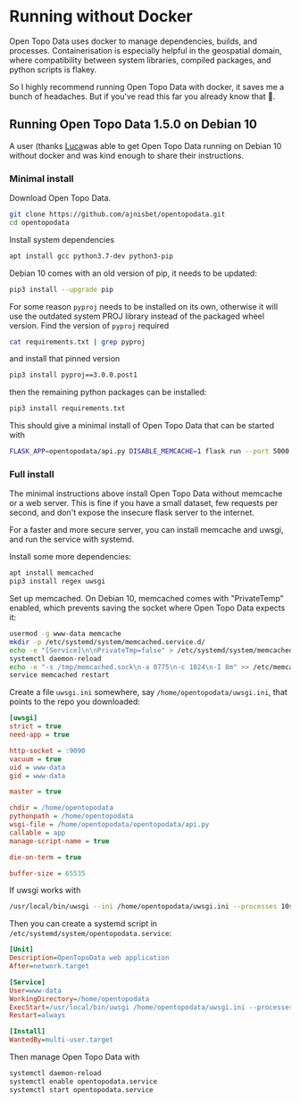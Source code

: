 # Running without Docker

Open Topo Data uses docker to manage dependencies, builds, and processes. Containerisation is especially helpful in the geospatial domain, where compatibility between system libraries, compiled packages, and python scripts is flakey. 

So I highly recommend running Open Topo Data with docker, it saves me a bunch of headaches. But if you've read this far you already know that 🐉.

## Running Open Topo Data 1.5.0 on Debian 10

A user (thanks [Luca](https://www.lucabert.de/!)was able to get Open Topo Data running on Debian 10 without docker and was kind enough to share their instructions.

### Minimal install

Download Open Topo Data.

```bash
git clone https://github.com/ajnisbet/opentopodata.git
cd opentopodata
```

Install system dependencies

```bash
apt install gcc python3.7-dev python3-pip
```

Debian 10 comes with an old version of pip, it needs to be updated:

```bash
pip3 install --upgrade pip
```

For some reason `pyproj` needs to be installed on its own, otherwise it will use the outdated system PROJ library instead of the packaged wheel version. Find the version of `pyproj` required

```bash
cat requirements.txt | grep pyproj
```

and install that pinned version

```bash
pip3 install pyproj==3.0.0.post1
```

then the remaining python packages can be installed:

```bash
pip3 install requirements.txt
```

This should give a minimal install of Open Topo Data that can be started with 

```bash
FLASK_APP=opentopodata/api.py DISABLE_MEMCACHE=1 flask run --port 5000
```

### Full install

The minimal instructions above install Open Topo Data without memcache or a web server. This is fine if you have a small dataset, few requests per second, and don't expose the insecure flask server to the internet. 

For a faster and more secure server, you can install memcache and uwsgi, and run the service with systemd.

Install some more dependencies:

```bash
apt install memcached
pip3 install regex uwsgi
```

Set up memcached. On Debian 10, memcached comes with "PrivateTemp" enabled, which prevents saving the socket where Open Topo Data expects it:


```bash
usermod -g www-data memcache
mkdir -p /etc/systemd/system/memcached.service.d/
echo -e "[Service]\n\nPrivateTmp=false" > /etc/systemd/system/memcached.service.d/override.conf
systemctl daemon-reload
echo -e "-s /tmp/memcached.sock\n-a 0775\n-c 1024\n-I 8m" >> /etc/memcached.conf
service memcached restart
```


Create a file `uwsgi.ini` somewhere, say `/home/opentopodata/uwsgi.ini`, that points to the repo you downloaded:

```ini
[uwsgi]
strict = true
need-app = true

http-socket = :9090
vacuum = true
uid = www-data
gid = www-data

master = true

chdir = /home/opentopodata
pythonpath = /home/opentopodata
wsgi-file = /home/opentopodata/opentopodata/api.py
callable = app
manage-script-name = true

die-on-term = true

buffer-size = 65535
```

If uwsgi works with 
```bash
/usr/local/bin/uwsgi --ini /home/opentopodata/uwsgi.ini --processes 10s
```

Then you can create a systemd script in `/etc/systemd/system/opentopodata.service`:


```ini
[Unit]
Description=OpenTopoData web application
After=network.target

[Service]
User=www-data
WorkingDirectory=/home/opentopodata
ExecStart=/usr/local/bin/uwsgi /home/opentopodata/uwsgi.ini --processes 10s
Restart=always

[Install]
WantedBy=multi-user.target
```

Then manage Open Topo Data with

```txt
systemctl daemon-reload 
systemctl enable opentopodata.service 
systemctl start opentopodata.service 
```